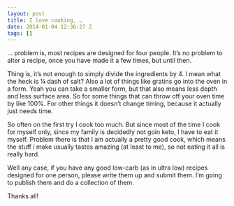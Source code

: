 ```yaml
---
layout: post
title: I love cooking, …
date: 2014-01-04 12:36:27 Z
tags: []
---
```

… problem is, most recipes are designed for four people. It’s no problem to alter a recipe, once you have made it a few times, but until then.

Thing is, it’s not enough to simply divide the ingredients by 4. I mean what the heck is ¼ dash of salt? Also a lot of things like gratins go into the oven in a form. Yeah you can take a smaller form, but that also means less depth and less surface area. So for some things that can throw off your oven time by like 100%. For other things it doesn’t change timing, because it actually just needs time.

So often on the first try I cook too much. But since most of the time I cook for myself only, since my family is decidedly not goin keto, I have to eat it myself. Problem there is that I am actually a pretty good cook, which means the stuff i make usually tastes amazing (at least to me), so not eating it all is really hard.

Well any case, if you have any good low-carb (as in ultra low) recipes designed for one person, please write them up and submit them. I’m going to publish them and do a collection of them.

Thanks all!
